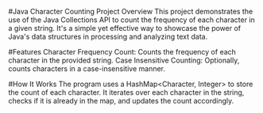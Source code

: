 #Java Character Counting Project
Overview
This project demonstrates the use of the Java Collections API to count the frequency of each character in a given string. It's a simple yet effective way to showcase the power of Java's data structures in processing and analyzing text data.

#Features
Character Frequency Count: Counts the frequency of each character in the provided string.
Case Insensitive Counting: Optionally, counts characters in a case-insensitive manner.

#How It Works
The program uses a HashMap<Character, Integer> to store the count of each character. It iterates over each character in the string, checks if it is already in the map, and updates the count accordingly.
